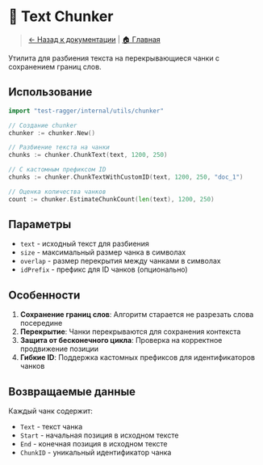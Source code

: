 # 🔧 Text Chunker

> [← Назад к документации](README.md) | [🏠 Главная](../README.md)

Утилита для разбиения текста на перекрывающиеся чанки с сохранением границ слов.

## Использование

```go
import "test-ragger/internal/utils/chunker"

// Создание chunker
chunker := chunker.New()

// Разбиение текста на чанки
chunks := chunker.ChunkText(text, 1200, 250)

// С кастомным префиксом ID
chunks := chunker.ChunkTextWithCustomID(text, 1200, 250, "doc_1")

// Оценка количества чанков
count := chunker.EstimateChunkCount(len(text), 1200, 250)
```

## Параметры

- `text` - исходный текст для разбиения
- `size` - максимальный размер чанка в символах
- `overlap` - размер перекрытия между чанками в символах
- `idPrefix` - префикс для ID чанков (опционально)

## Особенности

1. **Сохранение границ слов**: Алгоритм старается не разрезать слова посередине
2. **Перекрытие**: Чанки перекрываются для сохранения контекста
3. **Защита от бесконечного цикла**: Проверка на корректное продвижение позиции
4. **Гибкие ID**: Поддержка кастомных префиксов для идентификаторов чанков

## Возвращаемые данные

Каждый чанк содержит:
- `Text` - текст чанка
- `Start` - начальная позиция в исходном тексте
- `End` - конечная позиция в исходном тексте  
- `ChunkID` - уникальный идентификатор чанка
